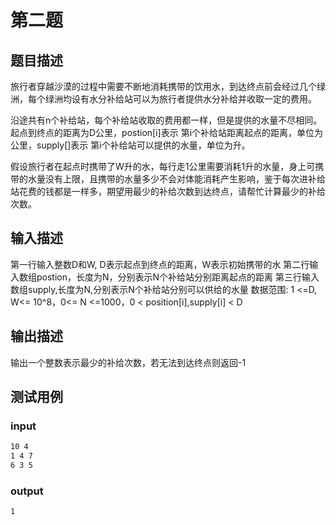 # 第二题

## 题目描述

旅行者穿越沙漠的过程中需要不断地消耗携带的饮用水，到达终点前会经过几个绿洲，每个绿洲均设有水分补给站可以为旅行者提供水分补给并收取一定的费用。

沿途共有n个补给站，每个补给站收取的费用都一样，但是提供的水量不尽相同。起点到终点的距离为D公里，postion[i]表示 第i个补给站距离起点的距离，单位为公里，supply[]表示 第i个补给站可以提供的水量，单位为升。

假设旅行者在起点时携带了W升的水，每行走1公里需要消耗1升的水量，身上可携带的水量没有上限，且携带的水量多少不会对体能消耗产生影响，鉴于每次进补给站花费的钱都是一样多，期望用最少的补给次数到达终点，请帮忙计算最少的补给次数。

## 输入描述

第一行输入整数D和W, D表示起点到终点的距离，W表示初始携带的水
第二行输入数组postion，长度为N，分别表示N个补给站分别距离起点的距离
第三行输入数组supply,长度为N,分别表示N个补给站分别可以供给的水量
数据范围: 1 <=D, W<= 10^8，0<= N <=1000，0 < position[i],supply[i] < D

## 输出描述

输出一个整数表示最少的补给次数，若无法到达终点则返回-1

## 测试用例

### input

```txt
10 4
1 4 7
6 3 5
```

### output

```txt
1
```
